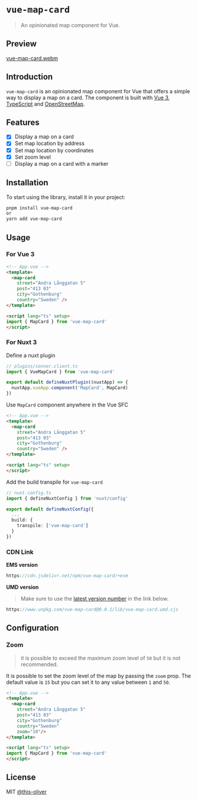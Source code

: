 # `vue-map-card`

> An opinionated map component for Vue.

## Preview

[vue-map-card.webm](https://github.com/this-oliver/vue-map-card/assets/32515201/7a2f6b25-8fe5-4f9d-8f18-45bfe30bc5ce)

## Introduction

`vue-map-card` is an opinionated map component for Vue that offers a simple way to display a map on a card. The component is built with [Vue 3](https://v3.vuejs.org/), [TypeScript](https://www.typescriptlang.org/) and [OpenStreetMap](https://www.openstreetmap.org).

## Features

- [x] Display a map on a card
- [x] Set map location by address
- [x] Set map location by coordinates
- [x] Set zoom level
- [ ] Display a map on a card with a marker

## Installation

To start using the library, install it in your project:

```bash
pnpm install vue-map-card
or
yarn add vue-map-card
```

## Usage

### For Vue 3

```html
<!-- App.vue -->
<template>
  <map-card 
    street="Andra Långgatan 5" 
    post="413 03"
    city="Gothenburg"
    country="Sweden" />
</template>

<script lang="ts" setup>
import { MapCard } from 'vue-map-card'
</script>
```

### For Nuxt 3

Define a nuxt plugin

```ts
// plugins/sonner.client.ts
import { VueMapCard } from 'vue-map-card'

export default defineNuxtPlugin((nuxtApp) => {
  nuxtApp.vueApp.component('MapCard', MapCard)
})
```

Use `MapCard` component anywhere in the Vue SFC

```html
<!-- App.vue -->
<template>
  <map-card 
    street="Andra Långgatan 5" 
    post="413 03"
    city="Gothenburg"
    country="Sweden" />
</template>

<script lang="ts" setup>
</script>
```

Add the build transpile for `vue-map-card`

```ts
// nuxt.config.ts
import { defineNuxtConfig } from 'nuxt/config'

export default defineNuxtConfig({
  ...
  build: {
    transpile: ['vue-map-card']
  }
})
```

### CDN Link

**EMS version**

```ts
https://cdn.jsdelivr.net/npm/vue-map-card/+esm
```

**UMD version**

> Make sure to use the [latest version number](./package.json) in the link below.

```ts
https://www.unpkg.com/vue-map-card@0.0.1/lib/vue-map-card.umd.cjs
```

## Configuration

### Zoom

> it is possible to exceed the maximum zoom level of `50` but it is not recommended.

It is possible to set the zoom level of the map by passing the `zoom` prop. The default value is `15` but you can set it to any value between `1` and `50`.

```html
<!-- App.vue -->
<template>
  <map-card 
    street="Andra Långgatan 5" 
    post="413 03"
    city="Gothenburg"
    country="Sweden"
    zoom="10"/>
</template>

<script lang="ts" setup>
import { MapCard } from 'vue-map-card'
</script>
```

## License

MIT [@this-oliver](https://github.com/this-oliver)
